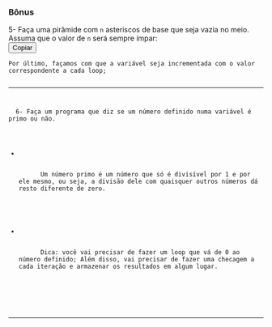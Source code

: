 <div class=" col-span-12 content-section-box"><h3 id="bonus" class="title-section">
  Bônus
</h3>
<div class="pt-1 pb-1">
  5- Faça uma pirâmide com 
<code class="inline">n</code>   asteriscos de base que seja vazia no meio. Assuma que o valor de 
<code class="inline">n</code>   será sempre ímpar:
</div>
<div class="block-code"><button class="copy-code-button" type="button">Copiar</button><pre class=" language-shell" tabindex="0"><code class=" language-shell">Por último, façamos com que a variável seja incrementada com o valor correspondente a cada loop;

<hr class="thin">
<div class="pt-1 pb-1">
  6- Faça um programa que diz se um número definido numa variável é primo ou não.
</div>
<ul>
  <li>
    <div class="pt-1 pb-1">
      Um número primo é um número que só é divisível por 1 e por ele mesmo, ou seja, a divisão dele com quaisquer outros números dá resto diferente de zero.
    </div>
  </li>
  <li>
    <div class="pt-1 pb-1">
      Dica: você vai precisar de fazer um loop que vá de 0 ao número definido; Além disso, vai precisar de fazer uma checagem a cada iteração e armazenar os resultados em algum lugar.
    </div>
  </li>
</ul>
<hr class="thin">
